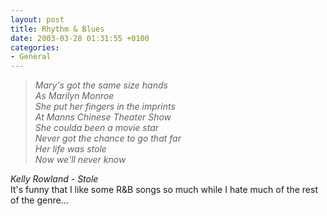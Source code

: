 ```yaml
---
layout: post
title: Rhythm & Blues
date: 2003-03-28 01:31:55 +0100
categories:
- General
---
```

<blockquote><i>Mary's got the same size hands<br />
As Marilyn Monroe<br />
She put her fingers in the imprints<br />
At Manns Chinese Theater Show<br />
She coulda been a movie star<br />
Never got the chance to go that far<br />
Her life was stole<br />
Now we'll never know</i></p></blockquote>
<p><i>Kelly Rowland - Stole</i><br />
It's funny that I like some R&B songs so much while I hate much of the rest of the genre...</p>
